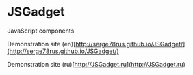 # JSGadget

JavaScript components

Demonstration site (en)[http://serge78rus.github.io/JSGadget/](http://serge78rus.github.io/JSGadget/)

Demonstration site (ru)[http://JSGadget.ru](http://JSGadget.ru)

